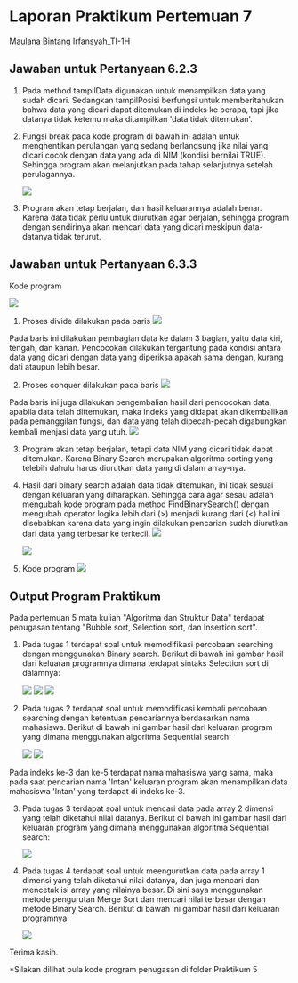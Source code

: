 # Laporan Praktikum Pertemuan 7
Maulana Bintang Irfansyah_TI-1H
## Jawaban untuk Pertanyaan 6.2.3

1. Pada method tampilData digunakan untuk menampilkan data yang sudah dicari. Sedangkan tampilPosisi berfungsi untuk memberitahukan bahwa data yang dicari dapat ditemukan di indeks ke berapa, tapi jika datanya tidak ketemu maka ditampilkan 'data tidak ditemukan'.

2. Fungsi break pada kode program di bawah ini adalah
untuk menghentikan perulangan yang sedang berlangsung jika nilai yang dicari cocok dengan data yang ada di NIM (kondisi bernilai TRUE). Sehingga program akan melanjutkan pada tahap selanjutnya setelah perulagannya.

    <img src="1.JPG">

3. Program akan tetap berjalan, dan hasil keluarannya adalah benar. Karena data tidak perlu untuk diurutkan agar berjalan, sehingga program dengan sendirinya akan mencari data yang dicari meskipun data-datanya tidak terurut.

## Jawaban untuk Pertanyaan 6.3.3
Kode program 

<img src="2.JPG">

1. Proses divide dilakukan pada baris
    <img src="3.JPG">   

Pada baris ini dilakukan pembagian data ke dalam 3 bagian, yaitu data kiri, tengah, dan kanan. Pencocokan dilakukan tergantung pada kondisi antara data yang dicari dengan data yang diperiksa apakah sama dengan, kurang dati ataupun lebih besar.

2. Proses conquer dilakukan pada baris
    <img src="4.JPG">   

Pada baris ini juga dilakukan pengembalian hasil dari pencocokan data, apabila data telah dittemukan, maka indeks yang didapat akan dikembalikan pada pemanggilan fungsi, dan data yang telah dipecah-pecah digabungkan kembali menjasi data yang utuh.
   <img src="5.JPG"> 

3. Program akan tetap berjalan, tetapi data NIM yang dicari tidak dapat ditemukan. Karena Binary Search merupakan algoritma sorting yang telebih dahulu harus diurutkan data yang di dalam array-nya.

4. Hasil dari binary search adalah data tidak ditemukan, ini tidak sesuai dengan keluaran yang diharapkan. Sehingga cara agar sesau adalah mengubah kode program pada method FindBinarySearch() dengan mengubah operator logika lebih dari (>) menjadi kurang dari (<) hal ini disebabkan karena data yang ingin dilakukan pencarian sudah diurutkan dari data yang terbesar ke terkecil.
    <img src="7.JPG">


    <img src="6.JPG"> 

5. Kode program
     <img src="8.JPG"> 

## Output Program Praktikum
Pada pertemuan 5 mata kuliah "Algoritma dan Struktur Data" terdapat penugasan tentang "Bubble sort, Selection sort, dan Insertion sort".

1. Pada tugas 1 terdapat soal untuk memodifikasi percobaan searching dengan menggunakan Binary search. Berikut di bawah ini gambar hasil dari keluaran programnya dimana terdapat sintaks Selection sort di dalamnya:

    <img src="pertama.JPG">

    <img src="kedua.JPG">

    <img src="ketiga.JPG">

2. Pada tugas 2 terdapat soal untuk memodifikasi kembali percobaan searching dengan ketentuan pencariannya berdasarkan nama mahasiswa. Berikut di bawah ini gambar hasil dari keluaran program yang dimana menggunakan algoritma Sequential search:

    <img src="11.JPG">

    <img src="22.JPG">

Pada indeks ke-3 dan ke-5 terdapat nama mahasiswa yang sama, maka pada saat pencarian nama 'Intan' keluaran program akan menampilkan data mahasiswa 'Intan' yang terdapat di indeks ke-3.

3. Pada tugas 3 terdapat soal untuk mencari data pada array 2 dimensi yang telah diketahui nilai datanya. Berikut di bawah ini gambar hasil dari keluaran program yang dimana menggunakan algoritma Sequential search:

    <img src="100.JPG">

4. Pada tugas 4 terdapat soal untuk meengurutkan data pada array 1 dimensi yang telah diketahui nilai datanya, dan juga mencari dan mencetak isi array yang nilainya besar. Di sini saya menggunakan metode pengurutan Merge Sort dan mencari nilai terbesar dengan metode Binary Search. Berikut di bawah ini gambar hasil dari keluaran programnya:

    <img src="200.JPG">

Terima kasih.
    
 *Silakan dilihat pula kode program penugasan di folder Praktikum 5
